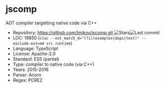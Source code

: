 # jscomp

AOT compiler targetting native code via C++

* Repository: https://github.com/tmikov/jscomp.git <img src="https://img.shields.io/github/stars/tmikov/jscomp?label=&style=flat-square" alt="Stars"><img src="https://img.shields.io/github/last-commit/tmikov/jscomp?label=&style=flat-square" alt="Last commit">
* LOC:        19850 (`cloc --not_match_d="(?i)(examples|deps|test)" --exclude-ext=md src runtime`)
* Language:   TypeScript
* License:    Apache-2.0
* Standard:   ES5 (partial)
* Type:       compiler to native code (via C++)
* Years:      2015-2016
* Parser:     Acorn
* Regex:      PCRE2
